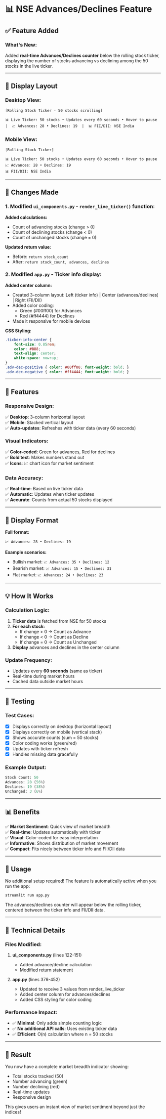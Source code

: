 # 📊 NSE Advances/Declines Feature

## ✅ Feature Added

### What's New:
Added **real-time Advances/Declines counter** below the rolling stock ticker, displaying the number of stocks advancing vs declining among the 50 stocks in the live ticker.

---

## 🎯 Display Layout

### Desktop View:
```
[Rolling Stock Ticker - 50 stocks scrolling]

📊 Live Ticker: 50 stocks • Updates every 60 seconds • Hover to pause  |  📈 Advances: 28 • Declines: 19  |  📊 FII/DII: NSE India
```

### Mobile View:
```
[Rolling Stock Ticker]

📊 Live Ticker: 50 stocks • Updates every 60 seconds • Hover to pause
📈 Advances: 28 • Declines: 19
📊 FII/DII: NSE India
```

---

## 🔧 Changes Made

### 1. Modified `ui_components.py` - `render_live_ticker()` function:

**Added calculations:**
- Count of advancing stocks (change > 0)
- Count of declining stocks (change < 0)
- Count of unchanged stocks (change = 0)

**Updated return value:**
- Before: `return stock_count`
- After: `return stock_count, advances, declines`

### 2. Modified `app.py` - Ticker info display:

**Added center column:**
- Created 3-column layout: Left (ticker info) | Center (advances/declines) | Right (FII/DII)
- Added color coding:
  - Green (#00ff00) for Advances
  - Red (#ff4444) for Declines
- Made it responsive for mobile devices

**CSS Styling:**
```css
.ticker-info-center {
    font-size: 0.85rem;
    color: #888;
    text-align: center;
    white-space: nowrap;
}
.adv-dec-positive { color: #00ff00; font-weight: bold; }
.adv-dec-negative { color: #ff4444; font-weight: bold; }
```

---

## 📱 Features

### Responsive Design:
✅ **Desktop**: 3-column horizontal layout  
✅ **Mobile**: Stacked vertical layout  
✅ **Auto-updates**: Refreshes with ticker data (every 60 seconds)  

### Visual Indicators:
✅ **Color-coded**: Green for advances, Red for declines  
✅ **Bold text**: Makes numbers stand out  
✅ **Icons**: 📈 chart icon for market sentiment  

### Data Accuracy:
✅ **Real-time**: Based on live ticker data  
✅ **Automatic**: Updates when ticker updates  
✅ **Accurate**: Counts from actual 50 stocks displayed  

---

## 🎨 Display Format

**Full format:**
```
📈 Advances: 28 • Declines: 19
```

**Example scenarios:**
- Bullish market: `📈 Advances: 35 • Declines: 12`
- Bearish market: `📈 Advances: 15 • Declines: 31`
- Flat market: `📈 Advances: 24 • Declines: 23`

---

## 💡 How It Works

### Calculation Logic:
1. **Ticker data** is fetched from NSE for 50 stocks
2. **For each stock:**
   - If change > 0 → Count as Advance
   - If change < 0 → Count as Decline
   - If change = 0 → Count as Unchanged
3. **Display** advances and declines in the center column

### Update Frequency:
- Updates every **60 seconds** (same as ticker)
- Real-time during market hours
- Cached data outside market hours

---

## 🧪 Testing

### Test Cases:
- [x] Displays correctly on desktop (horizontal layout)
- [x] Displays correctly on mobile (vertical stack)
- [x] Shows accurate counts (sum = 50 stocks)
- [x] Color coding works (green/red)
- [x] Updates with ticker refresh
- [x] Handles missing data gracefully

### Example Output:
```python
Stock Count: 50
Advances: 28 (56%)
Declines: 19 (38%)
Unchanged: 3 (6%)
```

---

## 📊 Benefits

✅ **Market Sentiment**: Quick view of market breadth  
✅ **Real-time**: Updates automatically with ticker  
✅ **Visual**: Color-coded for easy interpretation  
✅ **Informative**: Shows distribution of market movement  
✅ **Compact**: Fits nicely between ticker info and FII/DII data  

---

## 🚀 Usage

No additional setup required! The feature is automatically active when you run the app:

```bash
streamlit run app.py
```

The advances/declines counter will appear below the rolling ticker, centered between the ticker info and FII/DII data.

---

## 📝 Technical Details

### Files Modified:
1. **ui_components.py** (lines 122-151)
   - Added advance/decline calculation
   - Modified return statement

2. **app.py** (lines 376-452)
   - Updated to receive 3 values from render_live_ticker
   - Added center column for advances/declines
   - Added CSS styling for color coding

### Performance Impact:
- ✅ **Minimal**: Only adds simple counting logic
- ✅ **No additional API calls**: Uses existing ticker data
- ✅ **Efficient**: O(n) calculation where n = 50 stocks

---

## 🎉 Result

You now have a complete market breadth indicator showing:
- Total stocks tracked (50)
- Number advancing (green)
- Number declining (red)
- Real-time updates
- Responsive design

This gives users an instant view of market sentiment beyond just the indices!
